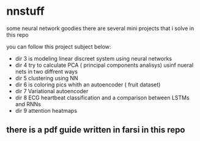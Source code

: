# nnstuff
some neural network goodies 
there are several mini projects that i solve in this repo 

 
you can follow this project subject below: 
* dir 3 is modeling linear discreet system using neural networks
* dir 4 try to calculate PCA ( principal components analisys) usinf nueral nets in two diffrent ways
* dir 5 clustering using NN  
* dir 6 is coloring pics whith an autoencoder ( fruit dataset)
* dir 7 Variational autoencoder
* dir 8 ECG heartbeat classification and a comparison between LSTMs and RNNs
* dir 9 attention heatmaps

 ## there is a pdf guide written in farsi in this repo

